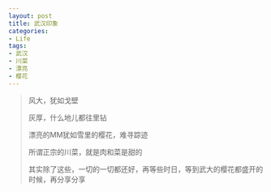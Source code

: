 ```yaml
---
layout: post
title: 武汉印象
categories:
- Life
tags:
- 武汉
- 川菜
- 漂亮
- 樱花
---
```



> 风大，犹如戈壁
>                  
> 灰厚，什么地儿都往里钻
> 
> 漂亮的MM犹如雪里的樱花，难寻踪迹
>                 
> 所谓正宗的川菜，就是肉和菜是甜的
> 
> 其实除了这些，一切的一切都还好，再等些时日，等到武大的樱花都盛开的时候，再分享分享                                                                           

